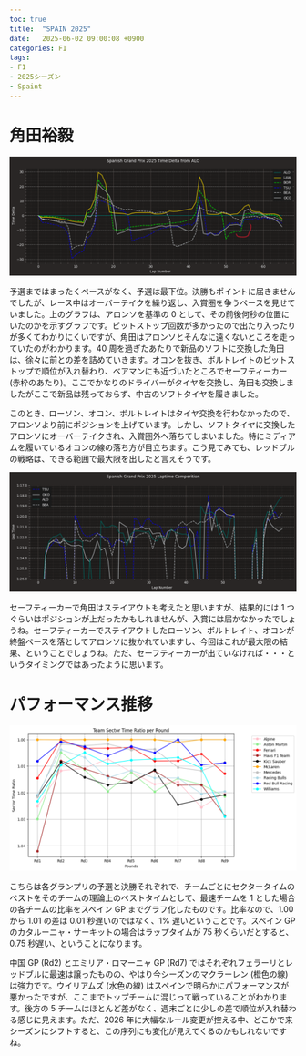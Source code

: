 ```yaml
---
toc: true
title:  "SPAIN 2025"
date:   2025-06-02 09:00:08 +0900
categories: F1
tags:
- F1
- 2025シーズン
- Spaint
---
```

#  角田裕毅
![タイムチャート][img02]

予選まではまったくペースがなく、予選は最下位。決勝もポイントに届きませんでしたが、レース中はオーバーテイクを繰り返し、入賞圏を争うペースを見せていました。上のグラフは、アロンソを基準の 0 として、その前後何秒の位置にいたのかを示すグラフです。ピットストップ回数が多かったので出たり入ったりが多くてわかりにくいですが、角田はアロンソとそんなに遠くないところを走っていたのがわかります。40 周を過ぎたあたりで新品のソフトに交換した角田は、徐々に前との差を詰めていきます。オコンを抜き、ボルトレイトのピットストップで順位が入れ替わり、ベアマンにも近づいたところでセーフティーカー (赤枠のあたり)。ここでかなりのドライバーがタイヤを交換し、角田も交換しましたがここで新品は残っておらず、中古のソフトタイヤを履きました。

このとき、ローソン、オコン、ボルトレイトはタイヤ交換を行わなかったので、アロンソより前にポジションを上げています。しかし、ソフトタイヤに交換したアロンソにオーバーテイクされ、入賞圏外へ落ちてしまいました。特にミディアムを履いているオコンの線の落ち方が目立ちます。こう見てみても、レッドブルの戦略は、できる範囲で最大限を出したと言えそうです。

![ラップチャート][img01]

セーフティーカーで角田はステイアウトも考えたと思いますが、結果的には 1 つぐらいはポジションが上だったかもしれませんが、入賞には届かなかったでしょうね。セーフティーカーでステイアウトしたローソン、ボルトレイト、オコンが終盤ペースを落としてアロンソに抜かれていますし、今回はこれが最大限の結果、ということでしょうね。ただ、セーフティーカーが出ていなければ・・・というタイミングではあったように思います。

# パフォーマンス推移
![パフォーマンス比][img03]

こちらは各グランプリの予選と決勝それぞれで、チームごとにセクタータイムのベストをそのチームの理論上のベストタイムとして、最速チームを 1 とした場合の各チームの比率をスペイン GP までグラフ化したものです。比率なので、1.00 から 1.01 の差は 0.01 秒遅いのではなく、1% 遅いということです。スペイン GP のカタルーニャ・サーキットの場合はラップタイムが 75 秒くらいだとすると、0.75 秒遅い、ということになります。

中国 GP (Rd2) とエミリア・ロマーニャ GP (Rd7) ではそれぞれフェラーリとレッドブルに最速は譲ったものの、やはり今シーズンのマクラーレン (橙色の線) は強力です。ウイリアムズ (水色の線) はスペインで明らかにパフォーマンスが悪かったですが、ここまでトップチームに混じって戦っていることがわかります。後方の 5 チームはほとんど差がなく、週末ごとに少しの差で順位が入れ替わる感じに見えます。ただ、2026 年に大幅なルール変更が控える中、どこかで来シーズンにシフトすると、この序列にも変化が見えてくるのかもしれないですね。



[img01]:/assets/images/2025/06/ss-20250602-01.png
[img02]:/assets/images/2025/06/ss-20250602-02.png
[img03]:/assets/images/2025/06/ss-20250602-03.png
